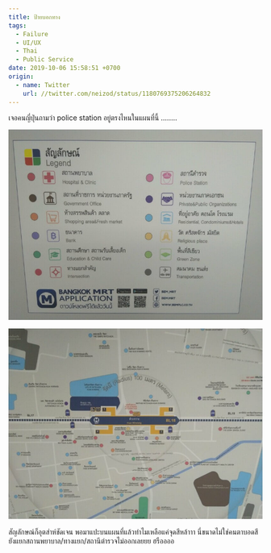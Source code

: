 ```yaml
---
title: ป้ายบอกทาง
tags:
  - Failure
  - UI/UX
  - Thai
  - Public Service
date: 2019-10-06 15:58:51 +0700
origin:
  - name: Twitter
    url: //twitter.com/neizod/status/1180769375206264832
---
```


เจอคนญี่ปุ่นถามว่า police station อยู่ตรงไหนในแผนที่นี้ ........

![](/images/random/info-legend.jpg)

![](/images/random/info-map.jpg)

สัญลักษณ์ก็อุตส่าห์ชัดเจน พอมาแปะบนแผนที่แล้วทำไมเหลือแค่จุดสีหล้าาา นี่ขนาดไม่ใช่คนตาบอดสียังแยกสถานพยาบาล/ทางแยก/สถานีตำรวจไม่ออกเลยยย ฮรืออออ

